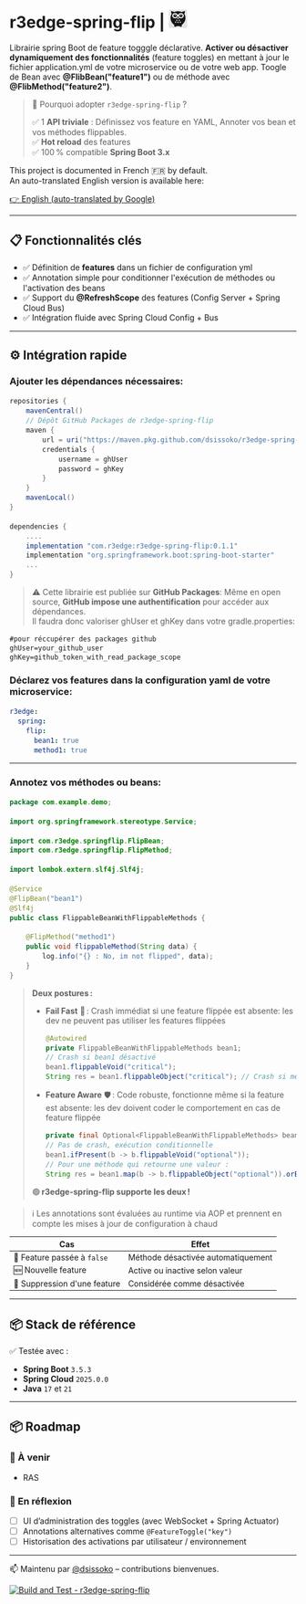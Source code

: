 # r3edge-spring-flip | ![Logo](logo_ds.png)

Librairie spring Boot de feature togggle déclarative. **Activer ou désactiver dynamiquement des fonctionnalités** (feature toggles) en mettant à jour le fichier application.yml de votre microservice ou de votre web app. Toogle de Bean avec **@FlibBean("feature1")** ou de méthode avec **@FlibMethod("feature2")**.

> 🚀 Pourquoi adopter `r3edge-spring-flip` ?
>
> ✅ 1 **API triviale** : Définissez vos feature en YAML, Annoter vos bean et vos méthodes flippables.  
> ✅ **Hot reload** des features  
> ✅ 100 % compatible **Spring Boot 3.x**  

This project is documented in French 🇫🇷 by default.  
An auto-translated English version is available here:

[👉 English (auto-translated by Google)](https://translate.google.com/translate?sl=auto&tl=en&u=https://github.com/dsissoko/r3edge-task-dispatcher)

---

## 📋 Fonctionnalités clés

- ✅ Définition de **features** dans un fichier de configuration yml
- ✅ Annotation simple pour conditionner l'exécution de méthodes ou l'activation des beans
- ✅ Support du **@RefreshScope** des features (Config Server + Spring Cloud Bus)
- ✅ Intégration fluide avec Spring Cloud Config + Bus

---

## ⚙️ Intégration rapide

### Ajouter les dépendances nécessaires:

```groovy
repositories {
    mavenCentral()
    // Dépôt GitHub Packages de r3edge-spring-flip
    maven {
        url = uri("https://maven.pkg.github.com/dsissoko/r3edge-spring-flip")
        credentials {
            username = ghUser
            password = ghKey
        }
    }
    mavenLocal()
}

dependencies {
    ....
    implementation "com.r3edge:r3edge-spring-flip:0.1.1"
    implementation "org.springframework.boot:spring-boot-starter"
    ...
}
```

> ⚠️ Cette librairie est publiée sur **GitHub Packages**: Même en open source, **GitHub impose une authentification** pour accéder aux dépendances.  
> Il faudra donc valoriser ghUser et ghKey dans votre gradle.properties:

```properties
#pour réccupérer des packages github 
ghUser=your_github_user
ghKey=github_token_with_read_package_scope
```

### Déclarez vos features dans la configuration yaml de votre microservice:

```yaml
r3edge:
  spring:
    flip:
      bean1: true
      method1: true
```

---

### Annotez vos méthodes ou beans:

```java
package com.example.demo;

import org.springframework.stereotype.Service;

import com.r3edge.springflip.FlipBean;
import com.r3edge.springflip.FlipMethod;

import lombok.extern.slf4j.Slf4j;

@Service
@FlipBean("bean1")
@Slf4j
public class FlippableBeanWithFlippableMethods {

    @FlipMethod("method1")
    public void flippableMethod(String data) {
        log.info("{} : No, im not flipped", data);
    }
}
```

> **Deux postures :**
>
> - **Fail Fast** 🚨 : Crash immédiat si une feature flippée est absente: les dev ne peuvent pas utiliser les features flippées
>   ```java
>   @Autowired
>   private FlippableBeanWithFlippableMethods bean1;
>   // Crash si bean1 désactivé
>   bean1.flippableVoid("critical");
>   String res = bean1.flippableObject("critical"); // Crash si méthode désactivée
>   ```
>
> - **Feature Aware** 🛡️ : Code robuste, fonctionne même si la feature est absente: les dev doivent coder le comportement en cas de feature flippée
>   ```java
>   private final Optional<FlippableBeanWithFlippableMethods> bean1;
>   // Pas de crash, exécution conditionnelle
>   bean1.ifPresent(b -> b.flippableVoid("optional"));
>   // Pour une méthode qui retourne une valeur :
>   String res = bean1.map(b -> b.flippableObject("optional")).orElse(null);
>   ```
>
> 🟢 **r3edge-spring-flip supporte les deux !**


> ℹ️ Les annotations sont évaluées au runtime via AOP et prennent en compte les mises à jour de configuration à chaud  



| Cas                               | Effet                                         |
|----------------------------------|-----------------------------------------------|
| 🔄 Feature passée à `false`      | Méthode désactivée automatiquement            |
| 🆕 Nouvelle feature              | Active ou inactive selon valeur               |
| 🚫 Suppression d'une feature     | Considérée comme désactivée                   |

---

## 📦 Stack de référence

✅ Testée avec :  
- **Spring Boot** `3.5.3`  
- **Spring Cloud** `2025.0.0`  
- **Java** `17` et `21`

---

## 📦 Roadmap

### 🔧 À venir

- RAS

### 🧠 En réflexion

- [ ] UI d’administration des toggles (avec WebSocket + Spring Actuator)
- [ ] Annotations alternatives comme `@FeatureToggle("key")`
- [ ] Historisation des activations par utilisateur / environnement

---

📫 Maintenu par [@dsissoko](https://github.com/dsissoko) – contributions bienvenues.

[![Build and Test - r3edge-spring-flip](https://github.com/dsissoko/r3edge-spring-flip/actions/workflows/cicd_code.yml/badge.svg)](https://github.com/dsissoko/r3edge-spring-flip/actions/workflows/cicd_code.yml)
